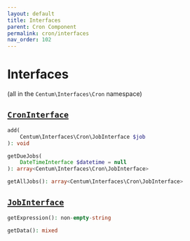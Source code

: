 ```yaml
---
layout: default
title: Interfaces
parent: Cron Component
permalink: cron/interfaces
nav_order: 102
---
```




# Interfaces

(all in the `Centum\Interfaces\Cron` namespace)



## [`CronInterface`](https://github.com/SidRoberts/centum/blob/main/src/Interfaces/Cron/CronInterface.php)

```php
add(
    Centum\Interfaces\Cron\JobInterface $job
): void
```

```php
getDueJobs(
    DateTimeInterface $datetime = null
): array<Centum\Interfaces\Cron\JobInterface>
```

```php
getAllJobs(): array<Centum\Interfaces\Cron\JobInterface>
```



## [`JobInterface`](https://github.com/SidRoberts/centum/blob/main/src/Interfaces/Cron/JobInterface.php)

```php
getExpression(): non-empty-string
```

```php
getData(): mixed
```
